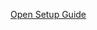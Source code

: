 [Open Setup Guide](https://bezel3d.notion.site/Unity-Integration-Documentation-f897f3ad575c4cfb9e685b51122893c5)
